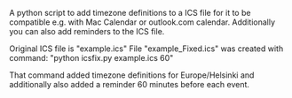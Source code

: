 A python script to add timezone definitions to a ICS file for it to be compatible e.g. with Mac Calendar or outlook.com calendar. Additionally you can also add reminders to the ICS file.

Original ICS file is "example.ics"
File "example_Fixed.ics" was created with command:
	"python icsfix.py example.ics 60" 

That command added timezone definitions for Europe/Helsinki and additionally also added a reminder 60 minutes before each event.
